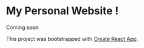 # My Personal Website ! 

Coming soon

This project was bootstrapped with [Create React App](https://github.com/facebookincubator/create-react-app).